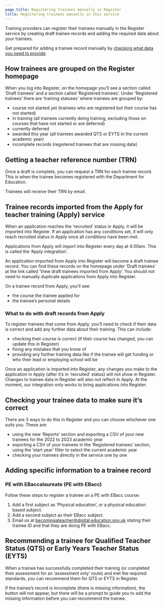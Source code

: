 ```yaml
---
page_title: Registering trainees manually in Register
title: Registering trainees manually in this service
---
```


Training providers can register their trainees manually in the Register service by creating draft trainee records and adding the required data about your trainees.

Get prepared for adding a trainee record manually by [checking what data you need to provide](/guidance/check-data).

<h2 class="govuk-heading-m">How trainees are grouped on the Register homepage</h2>

When you log into Register, on the homepage you’ll see a section called ‘Draft trainees’ and a section called ‘Registered trainees’. Under ‘Registered trainees’ there are ‘training statuses’ where trainees are grouped by:

* course not started yet (trainees who are registered but their course has not started)
* in training (all trainees currently doing training, excluding those on courses that have not started or are deferred)
* currently deferred
* awarded this year (all trainees awarded QTS or EYTS in the current academic year)
* incomplete records (registered trainees that are missing data)

<h2 class="govuk-heading-m">Getting a teacher reference number (TRN)</h2>

Once a draft is complete, you can request a TRN for each trainee record. This is when the trainee becomes registered with the Department for Education.

Trainees will receive their TRN by email.

<h2 class="govuk-heading-m">Trainee records imported from the Apply for teacher training (Apply) service</h2>

When an application reaches the ‘recruited’ status in Apply, it will be imported into Register. If an application has any conditions set, it will only reach recruited status in Apply once all conditions have been met.

Applications from Apply will import into Register every day at 4:00am. This is called the ‘Apply integration’.

An application imported from Apply into Register will become a draft trainee record. You can find these records on the homepage under ‘Draft trainees’ at the link called ‘View draft trainees imported from Apply’. You should not need to manually duplicate applications from Apply into Register.

On a trainee record from Apply, you’ll see:

* the course the trainee applied for
* the trainee’s personal details

<h3 class="govuk-heading-s">What to do with draft records from Apply</h3>

To register trainees that come from Apply, you’ll need to check if their data is correct and add any further data about their training. This can include:

* checking their course is correct (if their course has changed, you can update this in Register)
* fixing any mistakes that you know of
* providing any further training data like if the trainee will get funding or who their lead or employing school will be

Once an application is imported into Register, any changes you make to the application in Apply (after it’s in ‘recruited’ status) will not show in Register. Changes to trainee data in Register will also not reflect in Apply. At the moment, our integration only works to bring applications into Register.

<h2 class="govuk-heading-m">Checking your trainee data to make sure it’s correct</h2>

There are 3 ways to do this in Register and you can choose whichever one suits you. These are:

* using the new ‘Reports’ section and exporting a CSV of your new trainees for the 2022 to 2023 academic year
* exporting a CSV of your trainees in the ‘Registered trainees’ section, using the ‘start year’ filter to select the current academic year
* checking your trainees directly in the service one by one

<h2 class="govuk-heading-m">Adding specific information to a trainee record</h2>

<h3 class="govuk-heading-s">PE with EBaccalaureate (PE with EBacc)</h3>

Follow these steps to register a trainee on a PE with EBacc course:

1. Add a first subject as ‘Physical education’, or a physical education based subject.
2. Add a second subject as their EBacc subject.
3. Email us at [becomingateacher@digital.education.gov.uk](mailto:becomingateacher@digital.education.gov.uk?subject=Registering%20trainees%20on%20a%20PE%20with%20EBacc%20course) stating their trainee ID and that they are doing PE with EBacc.

<h2 class="govuk-heading-m">Recommending a trainee for Qualified Teacher Status (QTS) or Early Years Teacher Status (EYTS)</h2>

When a trainee has successfully completed their training (or completed their assessment for an ‘assessment only’ route) and met the required standards, you can recommend them for QTS or EYTS in Register.

If the trainee’s record is incomplete (there is missing information), the button will not appear, but there will be a prompt to guide you to add the missing information before you can recommend the trainee.

